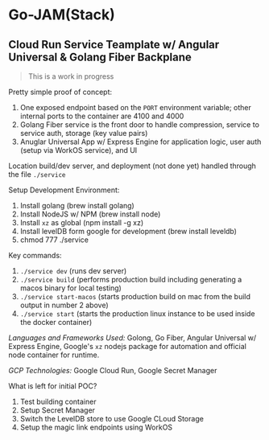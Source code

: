# Go-JAM(Stack)
## Cloud Run Service Teamplate w/ Angular Universal & Golang Fiber Backplane

> This is a work in progress

Pretty simple proof of concept:
1. One exposed endpoint based on the `PORT` environment variable; other internal ports to the container are 4100 and 4000
2. Golang Fiber service is the front door to handle compression, service to service auth, storage (key value pairs)
3. Anuglar Universal App w/ Express Engine for application logic, user auth (setup via WorkOS service), and UI

Location build/dev server, and deployment (not done yet) handled through the file `./service`

Setup Development Environment:
1. Install golang (brew install golang)
2. Install NodeJS w/ NPM (brew install node)
3. Install `xz` as global (npm install -g xz)
4. Install levelDB form google for development (brew install leveldb)
5. chmod 777 ./service

Key commands:
1. `./service dev` (runs dev server)
2. `./service build` (performs production build including generating a macos binary for local testing)
3. `./service start-macos` (starts production build on mac from the build output in number 2 above)
4. `./service start` (starts the production linux instance to be used inside the docker container)

*Languages and Frameworks Used:* Golong, Go Fiber, Angular Universal w/ Express Engine, Google's `xz` nodejs package for automation and official node container for runtime.

*GCP Technologies:* Google Cloud Run, Google Secret Manager

What is left for initial POC?
1. Test building container
2. Setup Secret Manager
3. Switch the LevelDB store to use Google CLoud Storage
4. Setup the magic link endpoints using WorkOS
